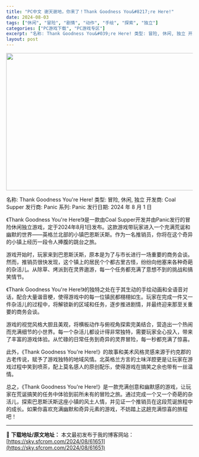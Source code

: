 ```yaml
---
title: "PC中文 谢天谢地，你来了！Thank Goodness You&#8217;re Here!"
date: 2024-08-03
tags: ["休闲", "冒险", "剧情", "动作", "手绘", "探索", "独立"]
categories: ["PC游戏下载", "PC游戏专区"]
excerpt: "名称: Thank Goodness You&#039;re Here! 类型: 冒险, 休闲, 独立 开发商: Coal Supper 发行商: Panic 系列: Panic 发行日期: 2024 年 8 月 1 日 《Thank Goodness You&#039;re Here!》是一款由Coal Supper&hellip;"
layout: post
---
```


<img class="aligncenter size-full wp-image-61652" src="https://sky.sfcrom.com/wp-content/uploads/2024/08/2024080310503913.webp" alt="" width="660" height="370" />

名称: Thank Goodness You're Here!
类型: 冒险, 休闲, 独立
开发商: Coal Supper
发行商: Panic
系列: Panic
发行日期: 2024 年 8 月 1 日

《Thank Goodness You're Here!》是一款由Coal Supper开发并由Panic发行的冒险休闲独立游戏，定于2024年8月1日发布。这款游戏带玩家进入一个充满荒诞和幽默的世界——英格兰北部的小镇巴恩斯沃斯。作为一名推销员，你将在这个奇异的小镇上经历一段令人捧腹的跳台之旅。

游戏开始时，玩家来到巴恩斯沃斯，原本是为了与市长进行一场重要的商务会谈。然而，推销员很快发现，这个镇上的居民个个都古里古怪，纷纷向他塞来各种奇葩的杂活儿。从除草、烤派到在灵界遨游，每一个任务都充满了意想不到的挑战和搞笑情节。

《Thank Goodness You're Here!》的独特之处在于其生动的手绘动画和全语音对话，配合大量谐音梗，使得游戏中的每一位镇民都栩栩如生。玩家在完成一件又一件杂活儿的过程中，将解锁新的区域和任务，逐步推进剧情，并最终迎来那至关重要的商务会谈。

游戏的视觉风格大胆且美观，将横板动作与俯视角探索完美结合，营造出一个热闹而充满细节的小世界。每一个杂活儿都设计得非常独特，需要玩家全心投入，带来了丰富的游戏体验。从忙碌的日常任务到奇异的灵界冒险，每一秒都充满了惊喜。

此外，《Thank Goodness You're Here!》的故事和美术风格灵感来源于约克郡的古老传说，赋予了游戏独特的地域风情。北英格兰方言的土味洋腔更是让玩家在游戏过程中笑到喷茶，配上莫名感人的原创配乐，使得游戏在搞笑之余也带有一丝温情。

总之，《Thank Goodness You're Here!》是一款充满创意和幽默感的游戏，让玩家在荒诞搞笑的任务中体验到前所未有的冒险之旅。通过完成一个又一个奇葩的杂活儿，探索巴恩斯沃斯这座小镇的风土人情，并见证一个推销员在这段荒诞旅程中的成长。如果你喜欢充满幽默和奇异元素的游戏，不妨踏上这趟充满惊喜的旅程吧！

---
📖 **下载地址/原文地址：** 本文最初发布于我的博客网站：[https://sky.sfcrom.com/2024/08/61651](https://sky.sfcrom.com/2024/08/61651)
